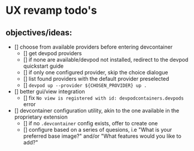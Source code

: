# UX revamp todo's

## objectives/ideas:
- [] choose from available providers before entering devcontainer
    - [] get devpod providers
    - [] if none are available/devpod not installed, redirect to the devpod quickstart guide
    - [] if only one configured provider, skip the choice dialogue
    - [] list found providers with the default provider preselected
    - [] `devpod up --provider ${CHOSEN_PROVIDER} up .`
- [] better gui/view integration
    - [] fix `No view is registered with id: devpodcontainers.devpods` error
- [] devcontainer configuration utility, akin to the one available in the proprietary extension
    - [] if no `.devcontainer` config exists, offer to create one
    - [] configure based on a series of quesions, i.e "What is your preferred base image?" and/or "What features would you like to add?" 
